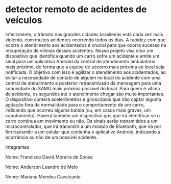   # detector remoto de acidentes de veículos
   Infelizmente, o trânsito nas grandes cidades brasileiras está cada vez mais violento, com muitos acidentes ocorrendo todos os dias. A rapidez com que ocorre o atendimento aos acidentados é crucial para que ocorra sucesso na recuperação de vítimas desses acidentes.
   Nosso projeto visa criar um dispositivo que identifica quando um carro sofre um acidente e emite um sinal para um aplicativo Android da  central de atendimento ambulatório mais próximo, de forma que a equipe de socorro mais próxima ao local seja notificada. O objetivo com isso é agilizar o atendimento aos acidentados,  ao evitar a necessidade de contato de alguém no local do acidente com uma central de atendimento e posterior retransmissão da mensagem para uma subunidade do SAMU mais próxima possivel do local. Para quem é vítima de acidente, os segundos até o atendimento chegar são muito importantes.
   O dispositivo conterá acelerômetros e giroscópios que irão captar alguma agitação fora da normalidade para o comportamento de um carro, indicando que ocorreu alguma batida (ou, em casos mais graves, um capotamento). Haverá também um dispositivo gps que irá identificar se o carro continua em movimento ou não. Os sinais serão transmitidos a um microcontrolador, que irá transmitir a um módulo de Bluetooth, que irá por fim transmitir a um celular que contenha o aplicativo Android, indicando a ocorrência ou não de um possível acidente.
   
Integrantes

Nome: Francisco David Moreira de Sousa
                                                                
Nome: Anderson Leandro de Melo

Nome: Mariana Mendes Cavalcante
